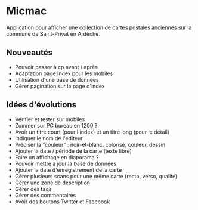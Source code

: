 # Micmac

Application pour afficher une collection de cartes postales anciennes sur la
commune de Saint-Privat en Ardèche.

## Nouveautés

* Pouvoir passer à cp avant / après
* Adaptation page Index pour les mobiles
* Utilisation d'une base de données
* Gérer pagination sur la page d'index

## Idées d'évolutions

* Vérifier et tester sur mobiles
* Zommer sur PC bureau en 1200 ?
* Avoir un titre court (pour l'index) et un titre long (pour le détail)
* Indiquer le nom de l'éditeur
* Préciser la "couleur" : noir-et-blanc, colorisé, couleur, dessin
* Ajouter la date / période de la carte (texte libre)
* Faire un affichage en diaporama ?
* Pouvoir mettre à jour la base de données
* Ajouter la date d'enregistrement de la carte
* Gérer plusieurs scans pour une même carte (recto, verso, qualité)
* Gérer une zone de description
* Gérer des tags
* Gérer des commentaires
* Avoir des boutons Twitter et Facebook